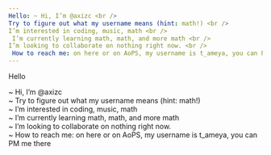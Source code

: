 ```yaml
---
Hello: ~ Hi, I’m @axizc <br />
Try to figure out what my username means (hint: math!) <br />
I’m interested in coding, music, math <br />
 I’m currently learning math, math, and more math <br />
I’m looking to collaborate on nothing right now. <br />
 How to reach me: on here or on AoPS, my username is t_ameya, you can PM me there <br />
---
```

Hello

~ Hi, I’m @axizc <br />
~ Try to figure out what my username means (hint: math!) <br />
~ I’m interested in coding, music, math <br />
~  I’m currently learning math, math, and more math <br />
~ I’m looking to collaborate on nothing right now. <br />
~ How to reach me: on here or on AoPS, my username is t_ameya, you can PM me there <br />

<!---
axizc/axizc is a ✨ special ✨ repository because its `README.md` (this file) appears on your GitHub profile.
You can click the Preview link to take a look at your changes.
--->
